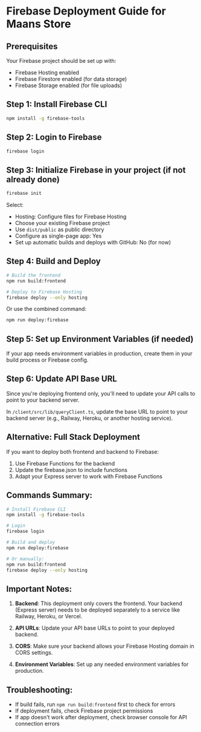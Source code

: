 # Firebase Deployment Guide for Maans Store

## Prerequisites
Your Firebase project should be set up with:
- Firebase Hosting enabled
- Firebase Firestore enabled (for data storage)
- Firebase Storage enabled (for file uploads)

## Step 1: Install Firebase CLI

```bash
npm install -g firebase-tools
```

## Step 2: Login to Firebase

```bash
firebase login
```

## Step 3: Initialize Firebase in your project (if not already done)

```bash
firebase init
```

Select:
- Hosting: Configure files for Firebase Hosting
- Choose your existing Firebase project
- Use `dist/public` as public directory
- Configure as single-page app: Yes
- Set up automatic builds and deploys with GitHub: No (for now)

## Step 4: Build and Deploy

```bash
# Build the frontend
npm run build:frontend

# Deploy to Firebase Hosting
firebase deploy --only hosting
```

Or use the combined command:

```bash
npm run deploy:firebase
```

## Step 5: Set up Environment Variables (if needed)

If your app needs environment variables in production, create them in your build process or Firebase config.

## Step 6: Update API Base URL

Since you're deploying frontend only, you'll need to update your API calls to point to your backend server. 

In `/client/src/lib/queryClient.ts`, update the base URL to point to your backend server (e.g., Railway, Heroku, or another hosting service).

## Alternative: Full Stack Deployment

If you want to deploy both frontend and backend to Firebase:
1. Use Firebase Functions for the backend
2. Update the firebase.json to include functions
3. Adapt your Express server to work with Firebase Functions

## Commands Summary:

```bash
# Install Firebase CLI
npm install -g firebase-tools

# Login
firebase login

# Build and deploy
npm run deploy:firebase

# Or manually:
npm run build:frontend
firebase deploy --only hosting
```

## Important Notes:

1. **Backend**: This deployment only covers the frontend. Your backend (Express server) needs to be deployed separately to a service like Railway, Heroku, or Vercel.

2. **API URLs**: Update your API base URLs to point to your deployed backend.

3. **CORS**: Make sure your backend allows your Firebase Hosting domain in CORS settings.

4. **Environment Variables**: Set up any needed environment variables for production.

## Troubleshooting:

- If build fails, run `npm run build:frontend` first to check for errors
- If deployment fails, check Firebase project permissions
- If app doesn't work after deployment, check browser console for API connection errors
